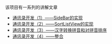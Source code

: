 该项目有一系列的讲解文章
- [通讯录开发（1）——SideBar的实现](http://www.jianshu.com/p/c2c3ceda3f94)
- [通讯录开发（2）——SortListView的实现](http://www.jianshu.com/p/5fb2f66d411f)
- [通讯录开发（3）——汉字转换拼音和对拼音排序](http://www.jianshu.com/p/28f17939418a)
- [通讯录开发（4）——整合](http://www.jianshu.com/p/297ad92e170b)
